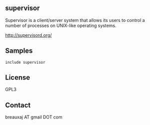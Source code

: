 supervisor
----------

Supervisor is a client/server system that allows its users to control a number
of processes on UNIX-like operating systems.

http://supervisord.org/

Samples
-------
```
include supervisor
```

License
-------
GPL3

Contact
-------
breauxaj AT gmail DOT com
